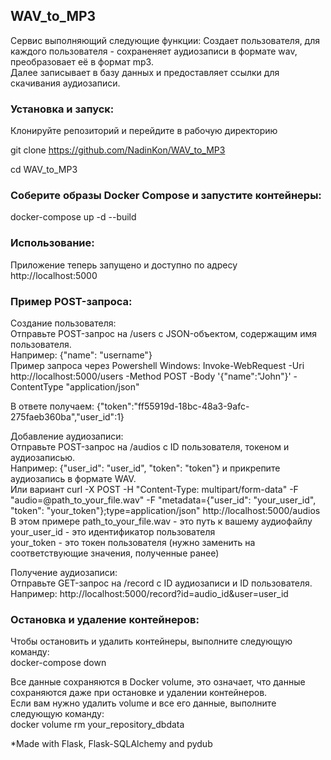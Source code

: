 ## WAV_to_MP3
Сервис выполняющий следующие функции:
Создает пользователя, для каждого пользователя - сохраненяет аудиозаписи в формате wav, преобразовает её в формат mp3. <br>
Далее записывает в базу данных и предоставляет ссылки для скачивания аудиозаписи.

### Установка и запуск:
Клонируйте репозиторий и перейдите в рабочую директорию

git clone https://github.com/NadinKon/WAV_to_MP3 <br>

cd WAV_to_MP3

### Соберите образы Docker Compose и запустите контейнеры:
docker-compose up -d --build

### Использование:
Приложение теперь запущено и доступно по адресу http://localhost:5000

### Пример POST-запроса:
Создание пользователя:<br>
Отправьте POST-запрос на /users с JSON-объектом, содержащим имя пользователя. <br>
Например: {"name": "username"} <br>
Пример запроса через Powershell Windows: Invoke-WebRequest -Uri http://localhost:5000/users -Method POST -Body '{"name":"John"}' -ContentType "application/json"

В ответе получаем: {"token":"ff55919d-18bc-48a3-9afc-275faeb360ba","user_id":1} 

Добавление аудиозаписи: <br>
Отправьте POST-запрос на /audios с ID пользователя, токеном и аудиозаписью. <br>
Например: {"user_id": "user_id", "token": "token"} и прикрепите аудиозапись в формате WAV. <br>
Или вариант curl -X POST -H "Content-Type: multipart/form-data" -F "audio=@path_to_your_file.wav" -F "metadata={\"user_id\": \"your_user_id\", \"token\": \"your_token\"};type=application/json" http://localhost:5000/audios  <br>
В этом примере path_to_your_file.wav - это путь к вашему аудиофайлу <br>
your_user_id - это идентификатор пользователя <br>
your_token - это токен пользователя (нужно заменить на соответствующие значения, полученные ранее)

Получение аудиозаписи:<br>
Отправьте GET-запрос на /record с ID аудиозаписи и ID пользователя. <br>
Например: http://localhost:5000/record?id=audio_id&user=user_id


### Остановка и удаление контейнеров:
Чтобы остановить и удалить контейнеры, выполните следующую команду: <br>
docker-compose down

Все данные сохраняются в Docker volume, это означает, что данные сохраняются даже при остановке и удалении контейнеров. <br>
Если вам нужно удалить volume и все его данные, выполните следующую команду: <br>
docker volume rm your_repository_dbdata


*Made with Flask, Flask-SQLAlchemy and pydub
